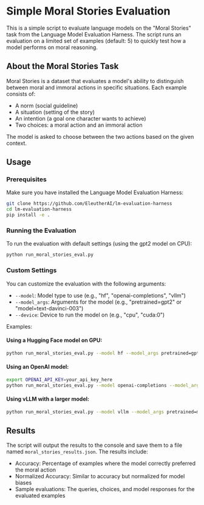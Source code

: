 # Simple Moral Stories Evaluation

This is a simple script to evaluate language models on the "Moral Stories" task from the Language Model Evaluation Harness. The script runs an evaluation on a limited set of examples (default: 5) to quickly test how a model performs on moral reasoning.

## About the Moral Stories Task

Moral Stories is a dataset that evaluates a model's ability to distinguish between moral and immoral actions in specific situations. Each example consists of:

- A norm (social guideline)
- A situation (setting of the story)
- An intention (a goal one character wants to achieve)
- Two choices: a moral action and an immoral action

The model is asked to choose between the two actions based on the given context.

## Usage

### Prerequisites

Make sure you have installed the Language Model Evaluation Harness:

```bash
git clone https://github.com/EleutherAI/lm-evaluation-harness
cd lm-evaluation-harness
pip install -e .
```

### Running the Evaluation

To run the evaluation with default settings (using the gpt2 model on CPU):

```bash
python run_moral_stories_eval.py
```

### Custom Settings

You can customize the evaluation with the following arguments:

- `--model`: Model type to use (e.g., "hf", "openai-completions", "vllm")
- `--model_args`: Arguments for the model (e.g., "pretrained=gpt2" or "model=text-davinci-003")
- `--device`: Device to run the model on (e.g., "cpu", "cuda:0")

Examples:

#### Using a Hugging Face model on GPU:

```bash
python run_moral_stories_eval.py --model hf --model_args pretrained=gpt2-medium --device cuda:0
```

#### Using an OpenAI model:

```bash
export OPENAI_API_KEY=your_api_key_here
python run_moral_stories_eval.py --model openai-completions --model_args model=text-davinci-003
```

#### Using vLLM with a larger model:

```bash
python run_moral_stories_eval.py --model vllm --model_args pretrained=meta-llama/Llama-2-7b-hf --device cuda:0
```

## Results

The script will output the results to the console and save them to a file named `moral_stories_results.json`. The results include:

- Accuracy: Percentage of examples where the model correctly preferred the moral action
- Normalized Accuracy: Similar to accuracy but normalized for model biases
- Sample evaluations: The queries, choices, and model responses for the evaluated examples 